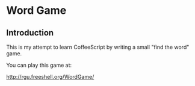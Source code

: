 Word Game
=========

Introduction
------------

This is my attempt to learn CoffeeScript by writing a small "find the word"
game. 

You can play this game at:

http://rgu.freeshell.org/WordGame/
